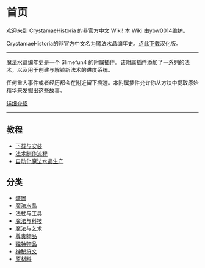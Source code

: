 # 首页

欢迎来到 CrystamaeHistoria 的非官方中文 Wiki! 本 Wiki 由[ybw0014](https://github.com/ybw0014)维护。

CrystamaeHistoria的非官方中文名为魔法水晶编年史。[点此下载](./Install)汉化版。

---

魔法水晶编年史是一个 Slimefun4 的附属插件。该附属插件添加了一系列的法术，以及用于创建与解锁新法术的进度系统。

任何重大事件或者经历都会在附近留下痕迹。本附属插件允许你从方块中提取原始精华来发掘出这些故事。

[详细介绍](./Introduction)

---

## 教程

- [下载与安装](./Install)
- [法术制作流程](./Spell-Crafting)
- [自动化魔法水晶生产](./Automate-Crystamae)

## 分类

- [装置](./Mechanisms)
- [魔法水晶](./What-is-Crystamae)
- [法杖与工具](./Tools)
- [魔法与科技](./Gadgets)
- [魔法与艺术](./Artistic-Items)
- [尊贵物品](./Exalted-Items)
- [独特物品](./Uniques)
- [神秘符文](./Runes)
- [原材料](./Materials)
